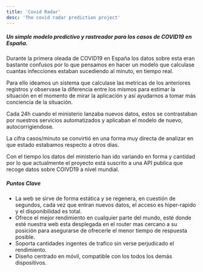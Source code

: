 ```yaml
---
title: 'Covid Radar'
desc: 'The covid radar prediction project'
---
```


##### Un simple modelo predictivo y rastreador para los casos de COVID19 en España.

Durante la primera oleada de COVID19 en España los datos sobre esta eran bastante confusos por lo que pensamos en hacer un modelo que calculase cuantas infecciones estaban sucediendo al minuto, en tiempo real.

Para ello ideamos un sistema que calculase las metricas de los anteriores registros y observase la diferencia entre los mismos para estimar la situación en el momento de mirar la aplicación y así ayudarnos a tomar más conciencia de la situación.

Cada 24h cuando el ministerio lanzaba nuevos datos, estos se contrastaban por nuestros servicios automatizados y aplicaban el modelo de nuevo, autocorrigiendose.

La cifra casos/minuto se convirtió en una forma muy directa de analizar en que estado estabamos respecto a otros dias.

Con el tiempo los datos del ministerio han ido variando en forma y cantidad por lo que actualmente el proyecto está suscrito a una API publica que recoge datos sobre COIVD19 a nivel mundial.

##### Puntos Clave

- La web se sirve de forma estática y se regenera, en cuestión de segundos, cada vez que entran nuevos datos, el acceso es hiper-rapido y el disponibilidad es total.
- Ofrece el mejor rendimiento en cualquier parte del mundo, esté donde esté nuestra web esta desplegada en el router mas cercano a su posición para asegurarse de ofrecerle el menor tiempo de respuesta posible.
- Soporta cantidades ingentes de trafico sin verse perjudicado el rendimiento.
- Diseño centrado en móvil, compatible con los todos los demás dispositivos.
